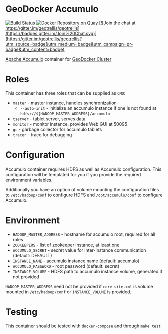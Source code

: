# GeoDocker Accumulo

[![Build Status](https://api.travis-ci.org/geodocker/geodocker-accumulo.svg)](http://travis-ci.org/geodocker/geodocker-accumulo)
[![Docker Repository on Quay](https://quay.io/repository/geodocker/base/status "Docker Repository on Quay")](https://quay.io/repository/geodocker/accumulo)
[![Join the chat at https://gitter.im/geotrellis/geotrellis](https://badges.gitter.im/Join%20Chat.svg)](https://gitter.im/geotrellis/geotrellis?utm_source=badge&utm_medium=badge&utm_campaign=pr-badge&utm_content=badge)

[Apache Accumulo](https://accumulo.apache.org/) container for [GeoDocker Cluster](https://github.com/geodocker/geodocker)

# Roles
This container has three roles that can be supplied as `CMD`:

  - `master` - master instance, handles synchronization
    - `--auto-init` - initialize an accumulo instance if one is not found at `hdfs://${HADOOP_MASTER_ADDRESS}/accumulo`
  - `tserver` - tablet server, serves data
  - `monitor` - monitor instance, provides Web GUI at 50095
  - `gc` - garbage collector for accumulo tablets
  - `tracer` - trace for debugging

# Configuration

Accumulo container requires HDFS as well as Accumulo configuration. This configuration will be templated for you if you provide the required environment variables.

Additionally you have an option of volume mounting the configuration files to `/etc/hadoop/conf` to configure HDFS and `/opt/accumulo/conf` to configure Accumulo.

# Environment
  - `HADOOP_MASTER_ADDRESS` - hostname for accumulo root, required for all roles
  - `ZOOKEEPERS` - list of zookeeper instance, at least one
  - `ACCUMULO_SECRET` - secret value for inter-instance communication (default: DEFAULT)
  - `INSTANCE_NAME` - accumulo instance name (default: accumulo)
  - `ACCUMULO_PASSWORD` - root password (default: secret)
  - `INSTANCE_VOLUME` - HDFS path to accumulo instance volume, generated if not provided

`HADOOP_MASTER_ADDRESS` need not be provided if `core-site.xml` is volume mounted in `/etc/hadoop/conf` or `INSTANCE_VOLUME` is provided.

# Testing
This container should be tested with `docker-compose` and through `make test`
